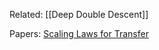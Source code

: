 
Related:
[[Deep Double Descent]]


Papers:
[Scaling Laws for Transfer](https://arxiv.org/abs/2102.01293v1)